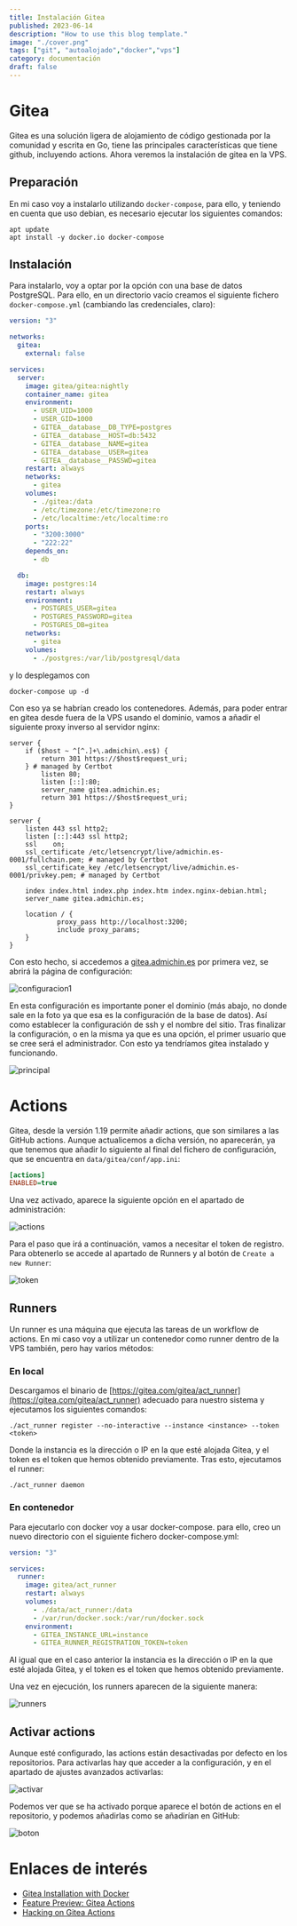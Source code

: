 ```yaml
---
title: Instalación Gitea
published: 2023-06-14
description: "How to use this blog template."
image: "./cover.png"
tags: ["git", "autoalojado","docker","vps"]
category: documentación
draft: false
---
```


# Gitea

Gitea es una solución ligera de alojamiento de código gestionada por la comunidad y escrita en Go, tiene las principales características que tiene github, incluyendo actions. Ahora veremos la instalación de gitea en la VPS.

## Preparación

En mi caso voy a instalarlo  utilizando `docker-compose`, para ello, y teniendo en cuenta que uso debian, es necesario ejecutar los siguientes comandos:

```shell
apt update
apt install -y docker.io docker-compose
```

## Instalación

Para instalarlo, voy a optar por la opción con una base de datos PostgreSQL. Para ello, en un directorio vacío creamos el siguiente fichero `docker-compose.yml` (cambiando las credenciales, claro):

```yaml
version: "3"

networks:
  gitea:
    external: false

services:
  server:
    image: gitea/gitea:nightly
    container_name: gitea
    environment:
      - USER_UID=1000
      - USER_GID=1000
      - GITEA__database__DB_TYPE=postgres
      - GITEA__database__HOST=db:5432
      - GITEA__database__NAME=gitea
      - GITEA__database__USER=gitea
      - GITEA__database__PASSWD=gitea
    restart: always
    networks:
      - gitea
    volumes:
      - ./gitea:/data
      - /etc/timezone:/etc/timezone:ro
      - /etc/localtime:/etc/localtime:ro
    ports:
      - "3200:3000"
      - "222:22"
    depends_on:
      - db

  db:
    image: postgres:14
    restart: always
    environment:
      - POSTGRES_USER=gitea
      - POSTGRES_PASSWORD=gitea
      - POSTGRES_DB=gitea
    networks:
      - gitea
    volumes:
      - ./postgres:/var/lib/postgresql/data
```

y lo desplegamos con

```shell
docker-compose up -d
```

Con eso ya se habrían creado los contenedores. Además, para poder entrar en gitea desde fuera de la VPS usando el dominio, vamos a añadir el siguiente proxy inverso al servidor nginx:

```nginx
server {
    if ($host ~ ^[^.]+\.admichin\.es$) {
        return 301 https://$host$request_uri;
    } # managed by Certbot
        listen 80;
        listen [::]:80;
        server_name gitea.admichin.es;
        return 301 https://$host$request_uri;
}

server {
    listen 443 ssl http2;
    listen [::]:443 ssl http2;
    ssl    on;
    ssl_certificate /etc/letsencrypt/live/admichin.es-0001/fullchain.pem; # managed by Certbot
    ssl_certificate_key /etc/letsencrypt/live/admichin.es-0001/privkey.pem; # managed by Certbot

    index index.html index.php index.htm index.nginx-debian.html;
    server_name gitea.admichin.es;

    location / {
            proxy_pass http://localhost:3200;
            include proxy_params;
    }
}
```

Con esto hecho, si accedemos a [gitea.admichin.es](https://gitea.admichin.es) por primera vez, se abrirá la página de configuración:

![configuracion1](https://i.imgur.com/es0cMvq.png)

En esta configuración es importante poner el dominio (más abajo, no donde sale en la foto ya que esa es la configuración de la base de datos). Así como establecer la configuración de ssh y el nombre del sitio. Tras finalizar la configuración, o en la misma ya que es una opción, el primer usuario que se cree será el administrador. Con esto ya tendríamos gitea instalado y funcionando.

![principal](https://i.imgur.com/dAKzydC.png)

# Actions

Gitea, desde la versión 1.19 permite añadir actions, que son similares a las GitHub actions. Aunque actualicemos a dicha versión, no aparecerán, ya que tenemos que añadir lo siguiente al final del fichero de configuración, que se encuentra en `data/gitea/conf/app.ini`:

```app.ini
[actions]
ENABLED=true
```

Una vez activado, aparece la siguiente opción en el apartado de administración:

![actions](https://i.imgur.com/OeZEsB5.png)

Para el paso que irá a continuación, vamos a necesitar el  token de registro. Para obtenerlo se accede al apartado de Runners y al botón de `Create a new Runner`:

![token](https://i.imgur.com/bpHH3qp.png)

## Runners

Un runner es una máquina que ejecuta las tareas de un workflow de actions. En mi caso voy a utilizar un contenedor como runner dentro de la VPS también, pero hay varios métodos:

### En local

Descargamos el binario de [https://gitea.com/gitea/act_runner](https://gitea.com/gitea/act_runner) adecuado para nuestro sistema y ejecutamos los siguientes comandos:

```shell
./act_runner register --no-interactive --instance <instance> --token <token>
```

Donde la instancia es la dirección o IP en la que esté alojada Gitea, y el token es el token que hemos obtenido previamente. Tras esto, ejecutamos el runner:

```shell
./act_runner daemon
```

### En contenedor

Para ejecutarlo con docker voy a usar docker-compose. para ello, creo un nuevo directorio con el siguiente fichero docker-compose.yml:

```yaml
version: "3"

services:
  runner:
    image: gitea/act_runner
    restart: always
    volumes:
      - ./data/act_runner:/data
      - /var/run/docker.sock:/var/run/docker.sock
    environment:
      - GITEA_INSTANCE_URL=instance
      - GITEA_RUNNER_REGISTRATION_TOKEN=token
```

Al igual que en el caso anterior la instancia es la dirección o IP en la que esté alojada Gitea, y el token es el token que hemos obtenido previamente.

Una vez en ejecución, los runners aparecen de la siguiente manera:

![runners](https://i.imgur.com/iN7zF86.png)

## Activar actions

Aunque esté configurado, las actions están desactivadas por defecto en los repositorios. Para activarlas hay que acceder a la configuración, y en el apartado de ajustes avanzados activarlas:

![activar](https://i.imgur.com/C9gBaBP.png)

Podemos ver que se ha activado porque aparece el botón de actions en el repositorio, y podemos añadirlas como se añadirían en GitHub:

![boton](https://i.imgur.com/DHLtkJY.png)

# Enlaces de interés

- [Gitea Installation with Docker](https://docs.gitea.com/next/installation/install-with-docker)
- [Feature Preview: Gitea Actions](https://blog.gitea.io/2022/12/feature-preview-gitea-actions/)
- [Hacking on Gitea Actions](https://blog.gitea.io/2023/03/hacking-on-gitea-actions/)